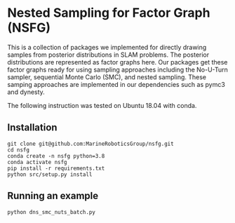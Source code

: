 # Nested Sampling for Factor Graph (NSFG)
This is a collection of packages we implemented for directly drawing samples from posterior distributions in SLAM problems. The posterior distributions are represented as factor graphs here. Our packages get these factor graphs ready for using sampling approaches including the No-U-Turn sampler, sequential Monte Carlo (SMC), and nested sampling. These samping approaches are implemented in our dependencies such as pymc3 and dynesty.

The following instruction was tested on Ubuntu 18.04 with conda.

## Installation
```
git clone git@github.com:MarineRoboticsGroup/nsfg.git
cd nsfg
conda create -n nsfg python=3.8
conda activate nsfg
pip install -r requirements.txt
python src/setup.py install
```

## Running an example
```
python dns_smc_nuts_batch.py
```